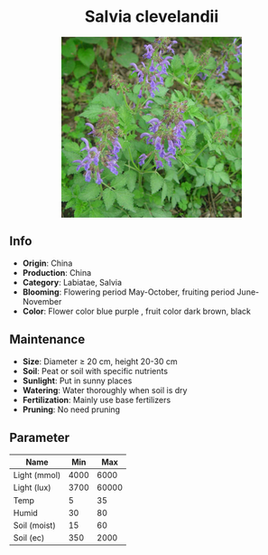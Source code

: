 <h1 align='center'>Salvia clevelandii</h1>
<p align="center">
    <img 
        align='center'
        width='320'
        src="../images/salvia clevelandii.png" 
        alt='Salvia clevelandii' />
</p>

## Info

 - **Origin**: China
 - **Production**: China
 - **Category**: Labiatae, Salvia
 - **Blooming**: Flowering period May-October, fruiting period June-November
 - **Color**: Flower color blue purple , fruit color dark brown, black

## Maintenance

 - **Size**: Diameter ≥ 20 cm, height 20-30 cm
 - **Soil**: Peat or soil with specific nutrients
 - **Sunlight**: Put in sunny places
 - **Watering**: Water thoroughly when soil is dry
 - **Fertilization**: Mainly use base fertilizers
 - **Pruning**: No need pruning

## Parameter

| Name         | Min  | Max   |
|--------------|------|-------|
| Light (mmol) | 4000 | 6000  |
| Light (lux)  | 3700 | 60000 |
| Temp         | 5    | 35    |
| Humid        | 30   | 80    |
| Soil (moist) | 15   | 60    |
| Soil (ec)    | 350  | 2000  |